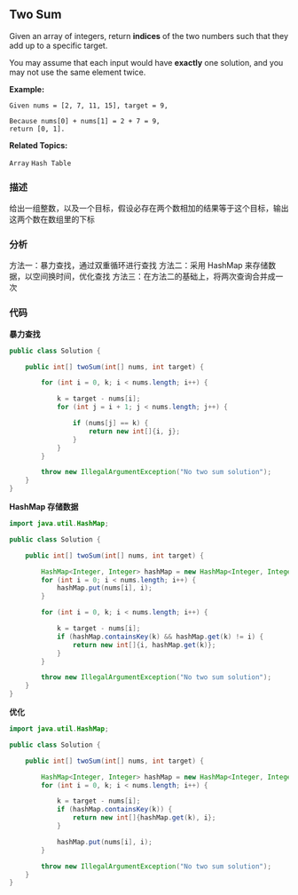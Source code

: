 ## Two Sum

Given an array of integers, return **indices** of the two numbers such that they add up to a specific target.

You may assume that each input would have **exactly** one solution, and you may not use the same element twice.

**Example:**

```
Given nums = [2, 7, 11, 15], target = 9,

Because nums[0] + nums[1] = 2 + 7 = 9,
return [0, 1].
```

**Related Topics:**

`Array` `Hash Table`

### 描述

给出一组整数，以及一个目标，假设必存在两个数相加的结果等于这个目标，输出这两个数在数组里的下标

### 分析

方法一：暴力查找，通过双重循环进行查找
方法二：采用 HashMap 来存储数据，以空间换时间，优化查找
方法三：在方法二的基础上，将两次查询合并成一次

### 代码

**暴力查找**

```java
public class Solution {

    public int[] twoSum(int[] nums, int target) {

        for (int i = 0, k; i < nums.length; i++) {

            k = target - nums[i];
            for (int j = i + 1; j < nums.length; j++) {

                if (nums[j] == k) {
                    return new int[]{i, j};
                }
            }
        }

        throw new IllegalArgumentException("No two sum solution");
    }
}
```

**HashMap 存储数据**

```java
import java.util.HashMap;

public class Solution {

    public int[] twoSum(int[] nums, int target) {

        HashMap<Integer, Integer> hashMap = new HashMap<Integer, Integer>();
        for (int i = 0; i < nums.length; i++) {
            hashMap.put(nums[i], i);
        }

        for (int i = 0, k; i < nums.length; i++) {

            k = target - nums[i];
            if (hashMap.containsKey(k) && hashMap.get(k) != i) {
                return new int[]{i, hashMap.get(k)};
            }
        }

        throw new IllegalArgumentException("No two sum solution");
    }
}
```

**优化**

```java
import java.util.HashMap;

public class Solution {

    public int[] twoSum(int[] nums, int target) {

        HashMap<Integer, Integer> hashMap = new HashMap<Integer, Integer>();
        for (int i = 0, k; i < nums.length; i++) {

            k = target - nums[i];
            if (hashMap.containsKey(k)) {
                return new int[]{hashMap.get(k), i};
            }

            hashMap.put(nums[i], i);
        }

        throw new IllegalArgumentException("No two sum solution");
    }
}
```